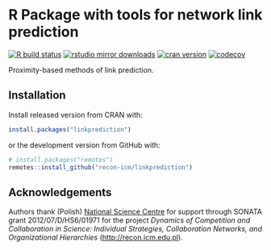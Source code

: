 # R Package with tools for network link prediction

<!-- badges: start -->
[![R build status](https://github.com/recon-icm/linkprediction/workflows/R-CMD-check/badge.svg)](https://github.com/recon-icm/linkprediction/actions)
[![rstudio mirror downloads](http://cranlogs.r-pkg.org/badges/linkprediction?color=2ED968)](http://cranlogs.r-pkg.org/)
[![cran version](http://www.r-pkg.org/badges/version/linkprediction)](https://cran.r-project.org/package=linkprediction)
[![codecov](https://codecov.io/gh/recon-icm/linkprediction/branch/master/graph/badge.svg)](https://codecov.io/gh/recon-icm/linkprediction)
<!-- badges: end -->

Proximity-based methods of link prediction.



## Installation

Install released version from CRAN with:

```r
install.packages("linkprediction")

```

or the development version from GitHub with:

```r
# install.packages("remotes")
remotes::install_github("recon-icm/linkprediction")
```



## Acknowledgements

Authors thank (Polish) [National Science Centre](https://ncn.gov.pl) for
support through SONATA grant 2012/07/D/HS6/01971 for the project *Dynamics of
Competition and Collaboration  in Science: Individual Strategies, Collaboration
Networks, and Organizational Hierarchies* (http://recon.icm.edu.pl).
